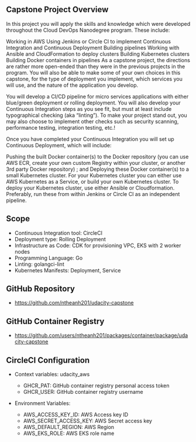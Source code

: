 ## Capstone Project Overview

In this project you will apply the skills and knowledge which were developed throughout the Cloud DevOps Nanodegree
program. These include:

Working in AWS
Using Jenkins or Circle CI to implement Continuous Integration and Continuous Deployment
Building pipelines
Working with Ansible and CloudFormation to deploy clusters
Building Kubernetes clusters
Building Docker containers in pipelines
As a capstone project, the directions are rather more open-ended than they were in the previous projects in the program.
You will also be able to make some of your own choices in this capstone, for the type of deployment you implement, which
services you will use, and the nature of the application you develop.

You will develop a CI/CD pipeline for micro services applications with either blue/green deployment or rolling
deployment. You will also develop your Continuous Integration steps as you see fit, but must at least include
typographical checking (aka “linting”). To make your project stand out, you may also choose to implement other checks
such as security scanning, performance testing, integration testing, etc.!

Once you have completed your Continuous Integration you will set up Continuous Deployment, which will include:

Pushing the built Docker container(s) to the Docker repository (you can use AWS ECR, create your own custom Registry
within your cluster, or another 3rd party Docker repository) ; and
Deploying these Docker container(s) to a small Kubernetes cluster. For your Kubernetes cluster you can either use AWS
Kubernetes as a Service, or build your own Kubernetes cluster. To deploy your Kubernetes cluster, use either Ansible or
Cloudformation. Preferably, run these from within Jenkins or Circle CI as an independent pipeline.

## Scope

- Continuous Integration tool: CircleCI
- Deployment type: Rolling Deployment
- Infrastructure as Code: CDK for provisioning VPC, EKS with 2 worker nodes
- Programming Language: Go
- Linting: golangci-lint
- Kubernetes Manifests: Deployment, Service

## GitHub Repository

- https://github.com/ntheanh201/udacity-capstone

## GitHub Container Registry

- https://github.com/users/ntheanh201/packages/container/package/udacity-capstone

## CircleCI Configuration

- Context variables: udacity_aws
    - GHCR_PAT: GitHub container registry personal access token
    - GHCR_USER: GitHub container registry username

- Environment Variables:
    - AWS_ACCESS_KEY_ID: AWS Access key ID
    - AWS_SECRET_ACCESS_KEY: AWS Secret access key
    - AWS_DEFAULT_REGION: AWS Region
    - AWS_EKS_ROLE: AWS EKS role name